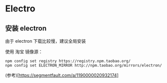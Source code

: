 # Electro

## 安装 electron

由于 electron 下载比较慢，建议全局安装



使用 淘宝 镜像源：

```shell
npm config set registry https://registry.npm.taobao.org/
npm config set ELECTRON_MIRROR http://npm.taobao.org/mirrors/electron/
```

(参考)[https://segmentfault.com/a/1190000020932174]



